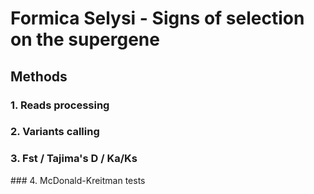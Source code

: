 # Formica Selysi - Signs of selection on the supergene

## Methods

### 1. Reads processing

### 2. Variants calling

### 3. Fst / Tajima's D / Ka/Ks

### 4. McDonald-Kreitman tests
